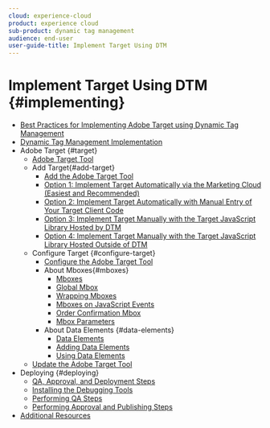 ```yaml
---
cloud: experience-cloud
product: experience cloud
sub-product: dynamic tag management
audience: end-user
user-guide-title: Implement Target Using DTM
---
```


# Implement Target Using DTM {#implementing}

+ [Best Practices for Implementing Adobe Target using Dynamic Tag Management](overview.md)
+ [Dynamic Tag Management Implementation](dynamic-tag-management-implementation.md)
+ Adobe Target {#target}
  + [Adobe Target Tool](adobe-target-tool/adobe-target-tool.md)
  + Add Target{#add-target}
    + [Add the Adobe Target Tool](adobe-target-tool/step-1-add-adobe-target-tool/step-1-add-adobe-target-tool.md)
    + [Option 1: Implement Target Automatically via the Marketing Cloud (Easiest and Recommended)](adobe-target-tool/step-1-add-adobe-target-tool/t-implementing-target-automatically-via-marketing-cloud.md)
    + [Option 2: Implement Target Automatically with Manual Entry of Your Target Client Code](adobe-target-tool/step-1-add-adobe-target-tool/t-implementing-target-automatically-client-code.md)
    + [Option 3: Implement Target Manually with the Target JavaScript Library Hosted by DTM](adobe-target-tool/step-1-add-adobe-target-tool/t-implementing-target-manually-js-hosted-dtm.md)
    + [Option 4: Implement Target Manually with the Target JavaScript Library Hosted Outside of DTM](adobe-target-tool/step-1-add-adobe-target-tool/t-implementing-target-manually-js-hosted-outside-dtm.md)
   + Configure Target {#configure-target}
     + [Configure the Adobe Target Tool](adobe-target-tool/configure-target-tool/configure-target-tool.md)
     + About Mboxes{#mboxes}
       + [Mboxes](adobe-target-tool/configure-target-tool/mboxes/mboxes.md)
       + [Global Mbox](adobe-target-tool/configure-target-tool/mboxes/global-mbox.md)
       + [Wrapping Mboxes](adobe-target-tool/configure-target-tool/mboxes/wrapping-mboxes.md)
       + [Mboxes on JavaScript Events](adobe-target-tool/configure-target-tool/mboxes/t-mboxes-on-javascript-events.md)
       + [Order Confirmation Mbox](adobe-target-tool/configure-target-tool/mboxes/order-confirmation-mbox.md)
       + [Mbox Parameters](adobe-target-tool/configure-target-tool/mboxes/mbox-parameters.md)
     + About Data Elements {#data-elements}
       + [Data Elements](adobe-target-tool/configure-target-tool/data-elements/data-elements.md)
       + [Adding Data Elements](adobe-target-tool/configure-target-tool/data-elements/t-adding-data-elements.md)
       + [Using Data Elements](adobe-target-tool/configure-target-tool/data-elements/using-data-elements.md)
   + [Update the Adobe Target Tool](adobe-target-tool/update-target-tool.md)
+ Deploying {#deploying}
   + [QA, Approval, and Deployment Steps](qa-approval-deployal-steps/qa-approval-deployal-steps.md)
   + [Installing the Debugging Tools](qa-approval-deployal-steps/installing-debugging-tools.md)
   + [Performing QA Steps](qa-approval-deployal-steps/performing-qa-steps.md)
   + [Performing Approval and Publishing Steps](qa-approval-deployal-steps/performing-approval-publishing-steps.md)
+ [Additional Resources](additional-resources.md)
